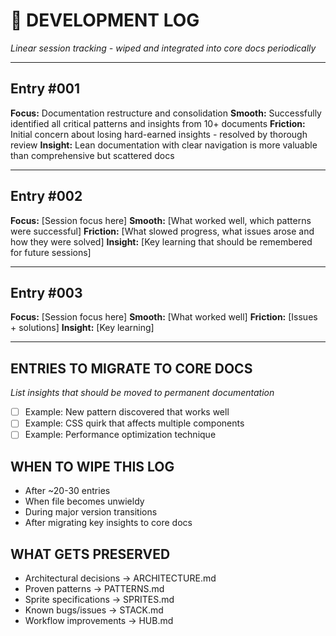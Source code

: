 # 📝 DEVELOPMENT LOG
*Linear session tracking - wiped and integrated into core docs periodically*

---

## Entry #001
**Focus:** Documentation restructure and consolidation
**Smooth:** Successfully identified all critical patterns and insights from 10+ documents
**Friction:** Initial concern about losing hard-earned insights - resolved by thorough review
**Insight:** Lean documentation with clear navigation is more valuable than comprehensive but scattered docs

---

## Entry #002
**Focus:** [Session focus here]
**Smooth:** [What worked well, which patterns were successful]
**Friction:** [What slowed progress, what issues arose and how they were solved]
**Insight:** [Key learning that should be remembered for future sessions]

---

## Entry #003
**Focus:** [Session focus here]
**Smooth:** [What worked well]
**Friction:** [Issues + solutions]
**Insight:** [Key learning]

---

<!-- 
TEMPLATE FOR NEW ENTRIES:

## Entry #[NUMBER]
**Focus:** [Primary goal or feature being built/fixed]
**Smooth:** [What worked well, successful patterns used]
**Friction:** [Challenges encountered and their solutions]
**Insight:** [Key learning to carry forward]

GUIDELINES:
- Keep entries concise and actionable
- Focus on patterns and solutions, not detailed implementation
- Note architectural decisions that might affect future work
- Flag any discoveries that should migrate to core docs
- No dates, no time estimates, no complexity assessments
- Number entries sequentially regardless of gaps between sessions
-->

## ENTRIES TO MIGRATE TO CORE DOCS
*List insights that should be moved to permanent documentation*

- [ ] Example: New pattern discovered that works well
- [ ] Example: CSS quirk that affects multiple components
- [ ] Example: Performance optimization technique

## WHEN TO WIPE THIS LOG
- After ~20-30 entries
- When file becomes unwieldy
- During major version transitions
- After migrating key insights to core docs

## WHAT GETS PRESERVED
- Architectural decisions → ARCHITECTURE.md
- Proven patterns → PATTERNS.md
- Sprite specifications → SPRITES.md
- Known bugs/issues → STACK.md
- Workflow improvements → HUB.md